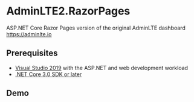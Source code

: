 
# AdminLTE2.RazorPages

ASP.NET Core Razor Pages version of the original AdminLTE dashboard https://adminlte.io
## Prerequisites
- [Visual Studio 2019](https://visualstudio.microsoft.com/downloads/?utm_medium=microsoft&utm_source=docs.microsoft.com&utm_campaign=inline+link&utm_content=download+vs2019) with the ASP.NET and web development workload
- [.NET Core 3.0 SDK or later](https://dotnet.microsoft.com/download/dotnet-core/3.0)
## Demo

